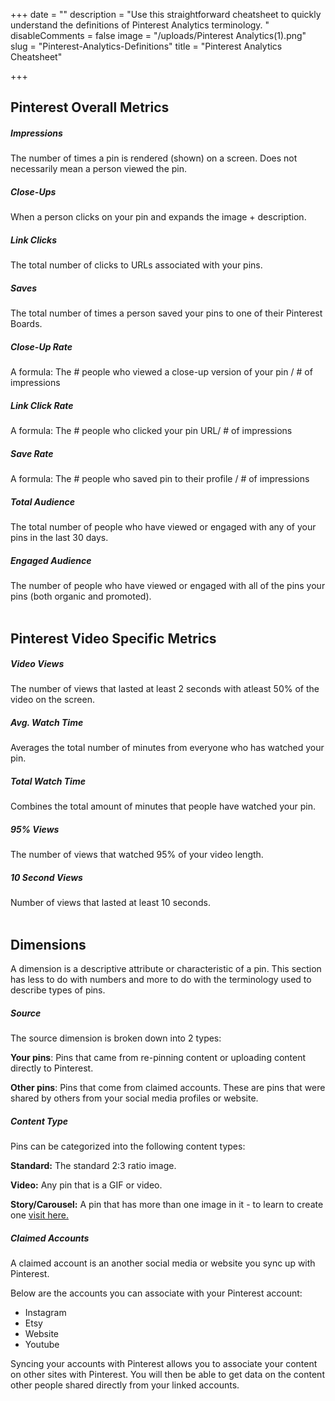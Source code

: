+++
date = ""
description = "Use this straightforward cheatsheet to quickly understand the definitions of Pinterest Analytics terminology. "
disableComments = false
image = "/uploads/Pinterest Analytics(1).png"
slug = "Pinterest-Analytics-Definitions"
title = "Pinterest Analytics Cheatsheet"

+++
## Pinterest Overall Metrics

##### **Impressions**

The number of times a pin is rendered (shown) on a screen. Does not necessarily mean a person viewed the pin.

##### **Close-Ups**

When a person clicks on your pin and expands the image + description.

##### **Link Clicks**

The total number of clicks to URLs associated with your pins.

##### **Saves**

The total number of times a person saved your pins to one of their Pinterest Boards.

##### **Close-Up Rate**

A formula: The # people who viewed a close-up version of your pin / # of impressions

##### **Link Click Rate**

A formula: The # people who clicked your pin URL/ # of impressions

##### **Save Rate**

A formula: The # people who saved pin to their profile / # of impressions

##### **Total Audience**

The total number of people who have viewed or engaged with any of your pins in the last 30 days.

##### **Engaged Audience**

The number of people who have viewed or engaged with all of the pins your pins (both organic and promoted).
<br>
<br>
## Pinterest Video Specific Metrics

##### **Video Views**

The number of views that lasted at least 2 seconds with atleast 50% of the video on the screen.

##### **Avg. Watch Time**

Averages the total number of minutes from everyone who has watched your pin.

##### **Total Watch Time**

Combines the total amount of minutes that people have watched your pin.

##### **95% Views**

The number of views that watched 95% of your video length.

##### **10 Second Views**

Number of views that lasted at least 10 seconds.
<br>
<br>
## **Dimensions**
A dimension is a descriptive attribute or characteristic of a pin. This section has less to do with numbers and more to do with the terminology used to describe types of pins.
<br>
##### **Source**

The source dimension is broken down into 2 types:

**Your pins**: Pins that came from re-pinning content or uploading content directly to Pinterest.

**Other pins**: Pins that come from claimed accounts. These are pins that were shared by others from your social media profiles or website.

##### **Content Type**

Pins can be categorized into the following content types:

**Standard:** The standard 2:3 ratio image.

**Video:** Any pin that is a GIF or video.

**Story/Carousel:** A pin that has more than one image in it - to learn to create one [visit here.](https://digitalmarketingdirector.com/post/multi-image-pins/)

##### **Claimed Accounts**

A claimed account is an another social media or website you sync up with Pinterest.

Below are the accounts you can associate with your Pinterest account:

* Instagram
* Etsy
* Website
* Youtube

Syncing your accounts with Pinterest allows you to associate your content on other sites with Pinterest. You will then be able to get data on the content other people shared directly from your linked accounts.


